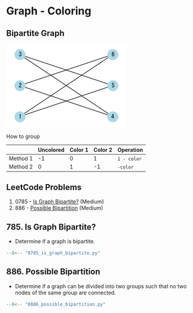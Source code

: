 # Graph - Coloring

## Bipartite Graph

![bipartite](../imgs/bipartite.png)

How to group

|          | Uncolored | Color 1 | Color 2 | Operation   |
| -------- | --------- | ------- | ------- | ----------- |
| Method 1 | -1        | 0       | 1       | `1 - color` |
| Method 2 | 0         | 1       | -1      | `-color`    |

## LeetCode Problems

1. 0785 - [Is Graph Bipartite?](https://leetcode.com/problems/is-graph-bipartite/) (Medium)
2. 886 - [Possible Bipartition](https://leetcode.com/problems/possible-bipartition/) (Medium)

## 785. Is Graph Bipartite?

- Determine if a graph is bipartite.

```python
--8<-- "0785_is_graph_bipartite.py"
```

## 886. Possible Bipartition

- Determine if a graph can be divided into two groups such that no two nodes of the same group are connected.

```python
--8<-- "0886_possible_bipartition.py"
```
